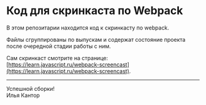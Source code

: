 # Код для скринкаста по Webpack

В этом репозитарии находится код к скринкасту по webpack.

Файлы сгруппированы по выпускам и содержат состояние проекта после очередной стадии работы с ним.

Сам скринкаст смотрите на странице: [https://learn.javascript.ru/webpack-screencast](https://learn.javascript.ru/webpack-screencast).

-------------------
Успешной сборки!  
Илья Кантор
